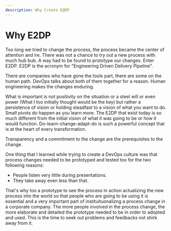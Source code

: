 ```yaml
---
description: Why Create E@DP
---
```


# Why E2DP

Too long we tried to change the process, the process became the center of attention and ire. There was not a chance to try out a new process with much hub bub. A way had to be found to prototype our changes. Enter E2DP. E2DP is the acronym for "Engineering Driven Delivery Pipeline".

There are companies who have gone the tools part, there are some on the human path. DevOps talks about both of them together for a reason. Human engineering makes the changes enduring.

What is important is not positivity on the situation or a steel will or even power \(What I too initially thought would be the key\) but rather a persistence of vision or holding steadfast to a vision of what you want to do. Small pivots do happen as you learn more. The E2DP that exist today is so much different from the initial vision of what it was going to be or how it would function. Do-learn-change-adapt-do is such a powerful concept that is at the heart of every transformation.

Transparency and a commitment to the change are the prerequisites to the change.

One thing that I learned while trying to create a DevOps culture was that process changes needed to be prototyped and tested too for the two following reasons: 

* People listen very little during presentations.
* They take away even less than that.

That's why too a prototype to see the process in action actualizing the new process into the world so that people who are going to be using it is essential and a very important part of instituituonalizng a process change in a corporate company. The more people involved in the process change, the more elaborate and detailed the prototype needed to be in order to adopted and used. This is the time to seek out problems and feedbacks not shirk away from it. 

